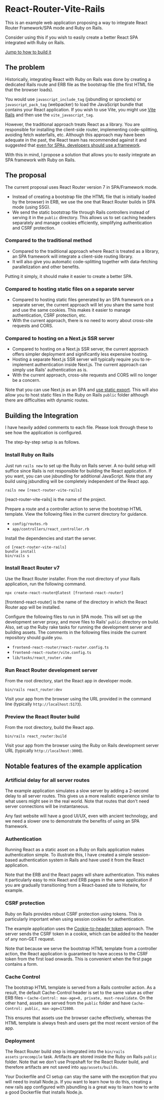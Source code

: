 # React-Router-Vite-Rails

This is an example web application proposing a way to integrate React Router Framework/SPA mode and Ruby on Rails.

Consider using this if you wish to easily create a better React SPA integrated with Ruby on Rails.

[Jump to how to build it](#how-it-is-built)

## The problem

Historically,
integrating React with Ruby on Rails was done by creating a dedicated Rails route and ERB file as the bootstrap file
(the first HTML file that the browser loads).

You would use `javascript_include_tag` (jsbundling or sprockets)
or `javascript_pack_tag` (webpacker) to load the JavaScript bundle that contains your React application.
If you wish to use Vite,
you might use [Vite Rails](https://github.com/ElMassimo/vite_ruby/tree/main/vite_rails)
and then use  the `vite_javascript_tag`.

However, the traditional approach treats React as a library.
You are responsible for installing the client-side router, implementing code-splitting, avoiding fetch waterfalls, etc.
Although this approach may have been adequate in the past, the React team has recommended against it and suggested that [even for SPAs, developers should use a framework](https://react.dev/blog/2025/02/14/sunsetting-create-react-app).

With this in mind, I propose a solution that allows you to easily integrate an SPA framework with Ruby on Rails.

## The proposal

The current proposal uses React Router version 7 in SPA/Framework mode.

* Instead of creating a bootstrap file (the HTML file that is initially loaded by the browser) in ERB, we use the one that React Router builds in SPA mode (using SSG).
* We send the static bootstrap file through Rails controllers instead of serving it in the `public` directory. This allows us to set caching headers separately and manage cookies efficiently, simplifying authentication and CSRF protection.

### Compared to the traditional method

* Compared to the traditional approach where React is treated as a library, an SPA framework will integrate a client-side routing library.
* It will also give you automatic code-splitting together with data-fetching parallelization and other benefits.

Putting it simply, it should make it easier to create a better SPA.

### Compared to hosting static files on a separate server

* Compared to hosting static files generated by an SPA framework on a separate server, the current approach will let you share the same host and use the same cookies. This makes it easier to manage authentication, CSRF protection, etc.
* With the current approach, there is no need to worry about cross-site requests and CORS.

### Compared to hosting on a Next.js SSR server

* Compared to hosting on a Next.js SSR server, the current approach offers simpler deployment and significantly less expensive hosting.
* Hosting a separate Next.js SSR server will typically require you to re-implement authentication inside Next.js. The current approach can simply use Rails' authentication as is.
* With the current approach, cross-site requests and CORS will no longer be a concern.

Note that you can use Next.js as an SPA
and [use static export](https://nextjs.org/docs/app/building-your-application/upgrading/single-page-applications#static-export-optional).
This will also allow you
to host static files in the Ruby on Rails `public` folder although there are difficulties with dynamic routes. 

## Building the Integration

I have heavily added comments to each file. Please look through these to see how the application is configured.

The step-by-step setup is as follows.

### Install Ruby on Rails

Just run `rails new` to set up the Ruby on Rails server.
A no-build setup will suffice since Rails is not responsible for building the React application.
If you want, you can use jsbundling for additional JavaScript.
Note that any build using jsbundling will be completely independent of the React app.

```shell
rails new [react-router-vite-rails]
```

\[react-router-vite-rails] is the name of the project.

Prepare a route and a controller action to serve the bootstrap HTML template. View the following files in the current directory for guidance.

* `config/routes.rb`
* `app/controllers/react_controller.rb` 

Install the dependencies and start the server.

```shell
cd [react-router-vite-rails]
bundle install
bin/rails s
```

### Install React Router v7

Use the React Router installer. From the root directory of your Rails application, run the following command.

```shell
npx create-react-router@latest [frontend-react-router]
```

\[frontend-react-router] is the name of the directory in which the React Router app will be installed.

Configure the following files to run in SPA mode.
This will set up the development server proxy, and move files to Rails' `public` directory on build.
Also, set up the Ruby rake tasks for running the development server and building assets.
The comments in the following files inside the current repository should guide you.

* `frontend-react-router/react-router.config.ts`
* `frontend-react-router/vite.config.ts`
* `lib/tasks/react_router.rake`

### Run React Router development server

From the root directory, start the React app in developer mode.

```shell
bin/rails react_router:dev
```

Visit your app from the browser using the URL provided in the command line (typically `http://localhost:5173`).

### Preview the React Router build

From the root directory, build the React app.

```shell
bin/rails react_router:build
```

Visit your app from the browser using the Ruby on Rails development server URL (typically `http://localhost:3000`).


## Notable features of the example application

### Artificial delay for all server routes

The example application simulates a slow server by adding a 2-second delay to all server routes.
This gives us a more realistic experience similar to what users might see in the real world.
Note that routes that don't need server connections will be instantaneous.

Any fast website will have a good UI/UX, even with ancient technology, and we need a slower one to demonstrate the benefits of using an SPA framework.

### Authentication

Running React as a static asset on a Ruby on Rails application makes authentication simple. To illustrate this,
I have created a simple session-based authentication system in Rails and have used it from the React application.

Note that the ERB and the React pages will share authentication.
This makes it particularly easy to mix React and ERB pages in the same application 
if you are gradually transitioning from a React-based site to Hotwire, for example.

### CSRF protection

Ruby on Rails provides robust CSRF protection using tokens.
This is particularly important when using session cookies for authentication.

The example application uses the [Cookie-to-header token](https://en.wikipedia.org/wiki/Cross-site_request_forgery#Cookie-to-header_token) approach.
The server sends the CSRF token in a cookie, which can be added to the header of any non-GET request.

Note that because we serve the bootstrap HTML template from a controller action,
the React application is guaranteed to have access to the CSRF token from the first load onwards.
This is convenient when the first page contains a form.

### Cache Control

The bootstrap HTML template is served from a Rails controller action.
As a result, the default Cache-Control header is set to the same value as other ERB files – `Cache-Control: max-age=0, private, must-revalidate`.
On the other hand, assets are served from the `public` folder and have `Cache-Control: public, max-age=172800`.

This ensures that assets use the browser cache effectively, whereas the HTML template is always fresh and users get the most recent version of the app.

### Deployment

The React Router build step is integrated into the `bin/rails assets:precompile` task.
Artifacts are stored inside the Ruby on Rails `public` folder.
Note that we don't use Propshaft for the React Router build, and therefore artifacts are not saved into `app/assets/builds`.

Your Dockerfile and CI setup can stay the same with the exception that you will need to install Node.js.
If you want to learn how to do this, creating a new rails app configured with jsbundling is a great way
to learn how to write a good Dockerfile that installs Node.js.
